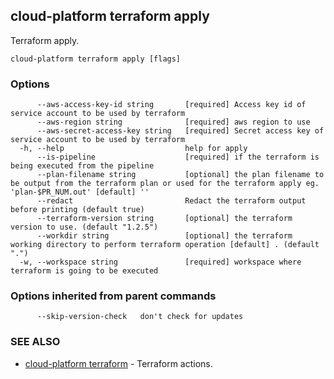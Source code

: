## cloud-platform terraform apply

Terraform apply.

```
cloud-platform terraform apply [flags]
```

### Options

```
      --aws-access-key-id string       [required] Access key id of service account to be used by terraform
      --aws-region string              [required] aws region to use
      --aws-secret-access-key string   [required] Secret access key of service account to be used by terraform
  -h, --help                           help for apply
      --is-pipeline                    [required] if the terraform is being executed from the pipeline
      --plan-filename string           [optional] the plan filename to be output from the terraform plan or used for the terraform apply eg. 'plan-$PR_NUM.out' [default] ''
      --redact                         Redact the terraform output before printing (default true)
      --terraform-version string       [optional] the terraform version to use. (default "1.2.5")
      --workdir string                 [optional] the terraform working directory to perform terraform operation [default] . (default ".")
  -w, --workspace string               [required] workspace where terraform is going to be executed
```

### Options inherited from parent commands

```
      --skip-version-check   don't check for updates
```

### SEE ALSO

* [cloud-platform terraform](cloud-platform_terraform.md)	 - Terraform actions.

